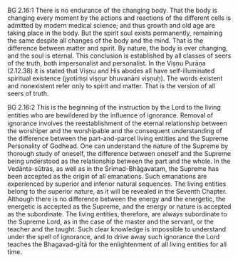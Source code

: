BG 2.16:1	There is no endurance of the changing body. That the body is changing every moment by the actions and reactions of the different cells is admitted by modern medical science; and thus growth and old age are taking place in the body. But the spirit soul exists permanently, remaining the same despite all changes of the body and the mind. That is the difference between matter and spirit. By nature, the body is ever changing, and the soul is eternal. This conclusion is established by all classes of seers of the truth, both impersonalist and personalist. In the Viṣṇu Purāṇa (2.12.38) it is stated that Viṣṇu and His abodes all have self-illuminated spiritual existence (jyotīṁṣi viṣṇur bhuvanāni viṣṇuḥ). The words existent and nonexistent refer only to spirit and matter. That is the version of all seers of truth.

BG 2.16:2	This is the beginning of the instruction by the Lord to the living entities who are bewildered by the inﬂuence of ignorance. Removal of ignorance involves the reestablishment of the eternal relationship between the worshiper and the worshipable and the consequent understanding of the difference between the part-and-parcel living entities and the Supreme Personality of Godhead. One can understand the nature of the Supreme by thorough study of oneself, the difference between oneself and the Supreme being understood as the relationship between the part and the whole. In the Vedānta-sūtras, as well as in the Śrīmad-Bhāgavatam, the Supreme has been accepted as the origin of all emanations. Such emanations are experienced by superior and inferior natural sequences. The living entities belong to the superior nature, as it will be revealed in the Seventh Chapter. Although there is no difference between the energy and the energetic, the energetic is accepted as the Supreme, and the energy or nature is accepted as the subordinate. The living entities, therefore, are always subordinate to the Supreme Lord, as in the case of the master and the servant, or the teacher and the taught. Such clear knowledge is impossible to understand under the spell of ignorance, and to drive away such ignorance the Lord teaches the Bhagavad-gītā for the enlightenment of all living entities for all time.